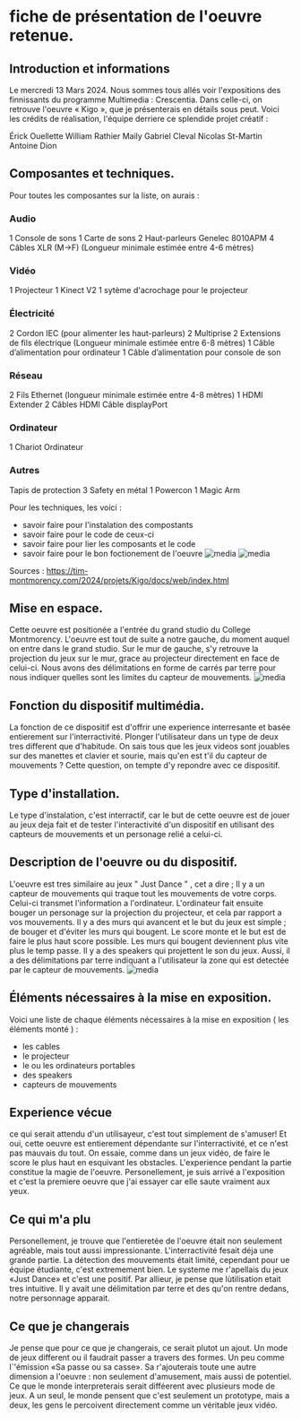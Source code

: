 # fiche de présentation de l'oeuvre retenue.

## Introduction et informations
Le mercredi 13 Mars 2024. Nous sommes tous allés voir l'expositions des finnissants du programme Multimedia : Crescentia. Dans celle-ci, on retrouve l'oeuvre « Kigo », que je présenterais en détails sous peut. Voici les crédits de réalisation, l'équipe derriere ce splendide projet créatif :

Érick Ouellette
William Rathier Maily
Gabriel Cleval
Nicolas St-Martin
Antoine Dion


## Composantes et techniques.
Pour toutes les composantes sur la liste, on aurais :


### Audio
1 Console de sons
1 Carte de sons
2 Haut-parleurs Genelec 8010APM
4 Câbles XLR (M->F) (Longueur minimale estimée entre 4-6 mètres)
### Vidéo
1 Projecteur
1 Kinect V2
1 sytème d'acrochage pour le projecteur
### Électricité
2 Cordon IEC (pour alimenter les haut-parleurs)
2 Multiprise
2 Extensions de fils électrique (Longueur minimale estimée entre 6-8 mètres)
1 Câble d’alimentation pour ordinateur
1 Câble d’alimentation pour console de son
### Réseau
2 Fils Ethernet (longueur minimale estimée entre 4-8 mètres)
1 HDMI Extender
2 Câbles HDMI
Câble displayPort
### Ordinateur
1 Chariot Ordinateur
### Autres
Tapis de protection
3 Safety en métal
1 Powercon
1 Magic Arm

  Pour les techniques, les voici :

  - savoir faire pour l'instalation des compostants
  - savoir faire pour le code de ceux-ci
  - savoir faire pour lier les composants et le code
  - savoir faire pour le bon foctionement de l'oeuvre
![media](media/cables_realisation.jpeg)
![media](media/speaker.jpeg)

Sources : https://tim-montmorency.com/2024/projets/Kigo/docs/web/index.html


## Mise en espace.
Cette oeuvre est positionée a l'entrée du grand studio du College Montmorency. L'oeuvre est tout de suite a notre gauche, du moment auquel on entre dans le grand studio. Sur le mur de gauche, s'y retrouve la projection du jeux sur le mur, grace au projecteur directement en face de celui-ci. Nous avons des délimitations en forme de carrés par terre pour nous indiquer quelles sont les limites du capteur de mouvements.
![media](media/dispositif2.jpeg)

## Fonction du dispositif multimédia.
La fonction de ce dispositif est d'offrir une experience interresante et basée entierement sur l'interractivité. Plonger l'utilisateur dans un type de deux tres different que d'habitude. On sais tous que les jeux videos sont jouables sur des manettes et clavier et sourie, mais qu'en est t'il du capteur de mouvements ? Cette question, on tempte d'y repondre avec ce dispositif. 


## Type d'installation.
Le type d'instalation, c'est interractif, car le but de cette oeuvre est de jouer au jeux deja fait et de tester l'interactivité d'un dispositif en utilisant des capteurs de mouvements et un personage relié a celui-ci.


## Description de l'oeuvre ou du dispositif.
L'oeuvre est tres similaire au jeux " Just Dance " , cet a dire ; Il y a un capteur de mouvements qui traque tout les mouvements de votre corps. Celui-ci transmet l'information a l'ordinateur. L'ordinateur fait ensuite bouger un personage sur la projection du projecteur, et cela par rapport a vos mouvements. Il y a des murs qui avancent et le but du jeux est simple ; de bouger et d'éviter les murs qui bougent. Le score monte et le but est de faire le plus haut score possible. Les murs qui bougent deviennent plus vite plus le temp passe. Il y a des speakers qui projettent le son du jeux. Aussi, il  a des délimitations par terre indiquant a l'utilisateur la zone qui est detectée par le capteur de mouvements.
![media](media/dispositif1.jpeg.jpeg)


## Éléments nécessaires à la mise en exposition.
Voici une liste de chaque éléments nécessaires à la mise en exposition ( les éléments monté ) :

- les cables
- le projecteur
- le ou les ordinateurs portables
- des speakers
- capteurs de mouvements

## Experience vécue
ce qui serait attendu d'un utilisayeur, c'est tout simplement de s'amuser! Et oui, cette oeuvre est entierement dépendante sur l'interractivité, et ce n'est pas mauvais du tout. On essaie, comme dans un jeux vidéo, de faire le score le plus haut en esquivant les obstacles. L'experience pendant la partie constitue la magie de l'oeuvre. Personellement, je suis arrivé a l'exposition et c'est la premiere oeuvre que j'ai essayer car elle saute vraiment aux yeux.



## Ce qui m'a plu
Personellement, je trouve que l'entieretée de l'oeuvre était non seulement agréable, mais tout aussi impressionante. L'interractivité fesait déja une grande partie. La détection des mouvements était limité, cependant pour ue équipe étudiante, c'est extremement bien. Le systeme me r'apellais du jeux «Just Dance» et c'est une positif. Par allieur, je pense que lùtilisation etait tres intuitive. Il y avait une délimitation par terre et des qu'on rentre dedans, notre personnage apparait.

## Ce que je changerais
Je pense que pour ce que je changerais, ce serait plutot un ajout. Un mode de jeux different ou il faudrait passer a travers des formes. Un peu comme l`'émission «Sa passe ou sa casse». Sa r'ajouterais toute une autre dimension a l'oeuvre : non seulement d'amusement, mais aussi de potentiel. Ce que le monde interpreterais serait difféerent avec plusieurs mode de jeux. A un seul, le monde pensent que c'est seulement un prototype, mais a deux, les gens le percoivent directement comme un véritable jeux vidéo.























